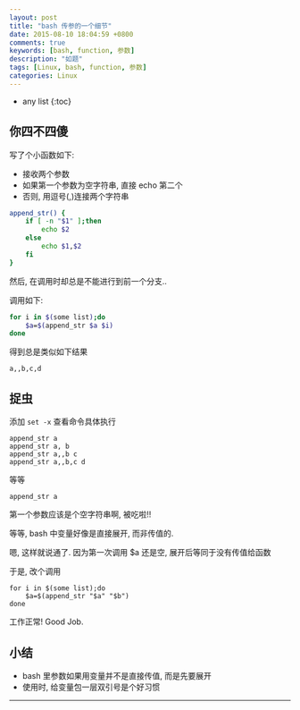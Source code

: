 ```yaml
---
layout: post
title: "bash 传参的一个细节"
date: 2015-08-10 18:04:59 +0800
comments: true
keywords: [bash, function, 参数]
description: "如题"
tags: [Linux, bash, function, 参数]
categories: Linux
---
```



<!--more-->
* any list
{:toc}

## 你四不四傻

写了个小函数如下:

* 接收两个参数
* 如果第一个参数为空字符串, 直接 echo 第二个
* 否则, 用逗号(,)连接两个字符串

```bash
append_str() {
    if [ -n "$1" ];then
        echo $2
    else
        echo $1,$2
    fi
}
```

然后, 在调用时却总是不能进行到前一个分支..

调用如下:

```bash
for i in $(some list);do
    $a=$(append_str $a $i)
done
```

得到总是类似如下结果

```
a,,b,c,d
```

## 捉虫

添加 `set -x` 查看命令具体执行

```
append_str a
append_str a, b
append_str a,,b c
append_str a,,b,c d
```

等等

```
append_str a
```

第一个参数应该是个空字符串啊, 被吃啦!!

等等, bash 中变量好像是直接展开, 而非传值的.

嗯, 这样就说通了. 因为第一次调用 $a 还是空, 展开后等同于没有传值给函数

于是, 改个调用

```
for i in $(some list);do
    $a=$(append_str "$a" "$b")
done
```

工作正常! Good Job.

## 小结

* bash 里参数如果用变量并不是直接传值, 而是先要展开
* 使用时, 给变量包一层双引号是个好习惯


--------
